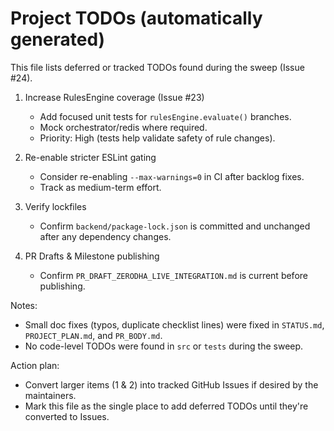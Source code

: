 # Project TODOs (automatically generated)

This file lists deferred or tracked TODOs found during the sweep (Issue #24).

1. Increase RulesEngine coverage (Issue #23)
   - Add focused unit tests for `rulesEngine.evaluate()` branches.
   - Mock orchestrator/redis where required.
   - Priority: High (tests help validate safety of rule changes).

2. Re-enable stricter ESLint gating
   - Consider re-enabling `--max-warnings=0` in CI after backlog fixes.
   - Track as medium-term effort.

3. Verify lockfiles
   - Confirm `backend/package-lock.json` is committed and unchanged after any dependency changes.

4. PR Drafts & Milestone publishing
   - Confirm `PR_DRAFT_ZERODHA_LIVE_INTEGRATION.md` is current before publishing.

Notes:
- Small doc fixes (typos, duplicate checklist lines) were fixed in `STATUS.md`, `PROJECT_PLAN.md`, and `PR_BODY.md`.
- No code-level TODOs were found in `src` or `tests` during the sweep.

Action plan:
- Convert larger items (1 & 2) into tracked GitHub Issues if desired by the maintainers.
- Mark this file as the single place to add deferred TODOs until they're converted to Issues.
